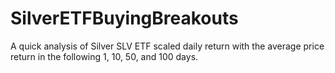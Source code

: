 # SilverETFBuyingBreakouts
A quick analysis of Silver SLV ETF scaled daily return with the average price return in the following 1, 10, 50, and 100 days. 
